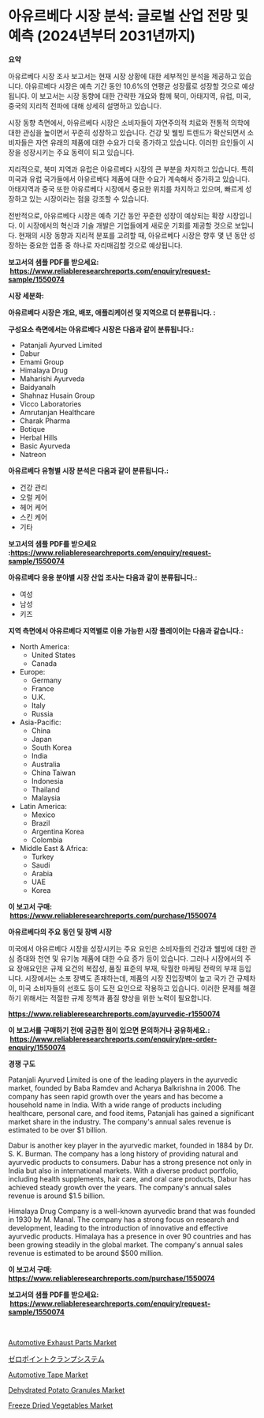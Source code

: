 <p><h1>아유르베다 시장 분석: 글로벌 산업 전망 및 예측 (2024년부터 2031년까지)</h1></p><p><strong>요약</strong></p>
<p><p>아유르베다 시장 조사 보고서는 현재 시장 상황에 대한 세부적인 분석을 제공하고 있습니다. 아유르베다 시장은 예측 기간 동안 10.6%의 연평균 성장률로 성장할 것으로 예상됩니다. 이 보고서는 시장 동향에 대한 간략한 개요와 함께 북미, 아태지역, 유럽, 미국, 중국의 지리적 전파에 대해 상세히 설명하고 있습니다. </p><p>시장 동향 측면에서, 아유르베다 시장은 소비자들이 자연주의적 치료와 전통적 의학에 대한 관심을 높이면서 꾸준히 성장하고 있습니다. 건강 및 웰빙 트렌드가 확산되면서 소비자들은 자연 유래의 제품에 대한 수요가 더욱 증가하고 있습니다. 이러한 요인들이 시장을 성장시키는 주요 동력이 되고 있습니다.</p><p>지리적으로, 북미 지역과 유럽은 아유르베다 시장의 큰 부분을 차지하고 있습니다. 특히 미국과 유럽 국가들에서 아유르베다 제품에 대한 수요가 계속해서 증가하고 있습니다. 아태지역과 중국 또한 아유르베다 시장에서 중요한 위치를 차지하고 있으며, 빠르게 성장하고 있는 시장이라는 점을 강조할 수 있습니다.</p><p>전반적으로, 아유르베다 시장은 예측 기간 동안 꾸준한 성장이 예상되는 확장 시장입니다. 이 시장에서의 혁신과 기술 개발은 기업들에게 새로운 기회를 제공할 것으로 보입니다. 현재의 시장 동향과 지리적 분포를 고려할 때, 아유르베다 시장은 향후 몇 년 동안 성장하는 중요한 업종 중 하나로 자리매김할 것으로 예상됩니다.</p></p>
<p><strong>보고서의 샘플 PDF를 받으세요: &nbsp;<a href="https://www.reliableresearchreports.com/enquiry/request-sample/1550074">https://www.reliableresearchreports.com/enquiry/request-sample/1550074</a></strong></p>
<p><strong>시장 세분화:</strong></p>
<p><strong> 아유르베다 시장은 개요, 배포, 애플리케이션 및 지역으로 더 분류됩니다. :</strong></p>
<p><strong>구성요소 측면에서는 아유르베다 시장은 다음과 같이 분류됩니다.:</strong></p>
<p><ul><li>Patanjali Ayurved Limited</li><li>Dabur</li><li>Emami Group</li><li>Himalaya Drug</li><li>Maharishi Ayurveda</li><li>Baidyanalh</li><li>Shahnaz Husain Group</li><li>Vicco Laboratories</li><li>Amrutanjan Healthcare</li><li>Charak Pharma</li><li>Botique</li><li>Herbal Hills</li><li>Basic Ayurveda</li><li>Natreon</li></ul></p>
<p><strong> 아유르베다 유형별 시장 분석은 다음과 같이 분류됩니다.:</strong></p>
<p><ul><li>건강 관리</li><li>오럴 케어</li><li>헤어 케어</li><li>스킨 케어</li><li>기타</li></ul></p>
<p><strong>보고서의 샘플 PDF를 받으세요 :<a href="https://www.reliableresearchreports.com/enquiry/request-sample/1550074">https://www.reliableresearchreports.com/enquiry/request-sample/1550074</a></strong></p>
<p><strong> 아유르베다 응용 분야별 시장 산업 조사는 다음과 같이 분류됩니다.:</strong></p>
<p><ul><li>여성</li><li>남성</li><li>키즈</li></ul></p>
<p><strong>지역 측면에서 아유르베다 지역별로 이용 가능한 시장 플레이어는 다음과 같습니다.:</strong></p>
<p><ul>
    <li>
        North America:
        <ul>
            <li>United States</li>
            <li>Canada</li>
        </ul>
    </li>
    <li>
        Europe:
        <ul>
            <li>Germany</li>
            <li>France</li>
            <li>U.K.</li>
            <li>Italy</li>
            <li>Russia</li>
        </ul>
    </li>
    <li>
        Asia-Pacific:
        <ul>
            <li>China</li>
            <li>Japan</li>
            <li>South Korea</li>
            <li>India</li>
            <li>Australia</li>
            <li>China Taiwan</li>
            <li>Indonesia</li>
            <li>Thailand</li>
            <li>Malaysia</li>
        </ul>
    </li>
    <li>
        Latin America:
        <ul>
            <li>Mexico</li>
            <li>Brazil</li>
            <li>Argentina Korea</li>
            <li>Colombia</li>
        </ul>
    </li>
    <li>
        Middle East & Africa:
        <ul>
            <li>Turkey</li>
            <li>Saudi</li>
            <li>Arabia</li>
            <li>UAE</li>
            <li>Korea</li>
        </ul>
    </li>
    </ul></p>
<p><strong>이 보고서 구매: &nbsp;<a href="https://www.reliableresearchreports.com/purchase/1550074">https://www.reliableresearchreports.com/purchase/1550074</a></strong></p>
<p><strong>아유르베다의 주요 동인 및 장벽 시장</strong></p>
<p><p>미국에서 아유르베다 시장을 성장시키는 주요 요인은 소비자들의 건강과 웰빙에 대한 관심 증대와 천연 및 유기농 제품에 대한 수요 증가 등이 있습니다. 그러나 시장에서의 주요 장애요인은 규제 요건의 복잡성, 품질 표준의 부재, 탁월한 마케팅 전략의 부재 등입니다. 시장에서는 소포 장벽도 존재하는데, 제품의 시장 진입장벽이 높고 국가 간 규제차이, 미국 소비자들의 선호도 등이 도전 요인으로 작용하고 있습니다. 이러한 문제를 해결하기 위해서는 적절한 규제 정책과 품질 향상을 위한 노력이 필요합니다.</p></p>
<p><strong><a href="https://www.reliableresearchreports.com/ayurvedic-r1550074">https://www.reliableresearchreports.com/ayurvedic-r1550074</a></strong></p>
<p><strong>이 보고서를 구매하기 전에 궁금한 점이 있으면 문의하거나 공유하세요.: &nbsp;<a href="https://www.reliableresearchreports.com/enquiry/pre-order-enquiry/1550074">https://www.reliableresearchreports.com/enquiry/pre-order-enquiry/1550074</a></strong></p>
<p><strong>경쟁 구도</strong></p>
<p><p>Patanjali Ayurved Limited is one of the leading players in the ayurvedic market, founded by Baba Ramdev and Acharya Balkrishna in 2006. The company has seen rapid growth over the years and has become a household name in India. With a wide range of products including healthcare, personal care, and food items, Patanjali has gained a significant market share in the industry. The company's annual sales revenue is estimated to be over $1 billion.</p><p>Dabur is another key player in the ayurvedic market, founded in 1884 by Dr. S. K. Burman. The company has a long history of providing natural and ayurvedic products to consumers. Dabur has a strong presence not only in India but also in international markets. With a diverse product portfolio, including health supplements, hair care, and oral care products, Dabur has achieved steady growth over the years. The company's annual sales revenue is around $1.5 billion.</p><p>Himalaya Drug Company is a well-known ayurvedic brand that was founded in 1930 by M. Manal. The company has a strong focus on research and development, leading to the introduction of innovative and effective ayurvedic products. Himalaya has a presence in over 90 countries and has been growing steadily in the global market. The company's annual sales revenue is estimated to be around $500 million.</p></p>
<p><strong>이 보고서 구매: &nbsp; <a href="https://www.reliableresearchreports.com/purchase/1550074">https://www.reliableresearchreports.com/purchase/1550074</a></strong></p>
<p><strong>보고서의 샘플 PDF를 받으세요: &nbsp;<a href="https://www.reliableresearchreports.com/enquiry/request-sample/1550074">https://www.reliableresearchreports.com/enquiry/request-sample/1550074</a></strong><strong></strong></p>
<p>&nbsp;</p>
<p><p><a href="https://issuu.com/reportprime-2/docs/automotive-exhaust-parts-market-size-2030.pptx">Automotive Exhaust Parts Market</a></p><p><a href="https://github.com/adcxff01450218/Market-Research-Report-List-1/blob/main/213926918474.md">ゼロポイントクランプシステム</a></p><p><a href="https://issuu.com/reportprime-2/docs/automotive-tape-market-size-2030.pptx">Automotive Tape Market</a></p><p><a href="https://github.com/kathiaseamanalvaradovlprc2h/Market-Research-Report-List-1/blob/main/dehydrated-potato-granules-market.md">Dehydrated Potato Granules Market</a></p><p><a href="https://github.com/wusalecollins540tpqoz/Market-Research-Report-List-1/blob/main/freeze-dried-vegetables-market.md">Freeze Dried Vegetables Market</a></p></p>